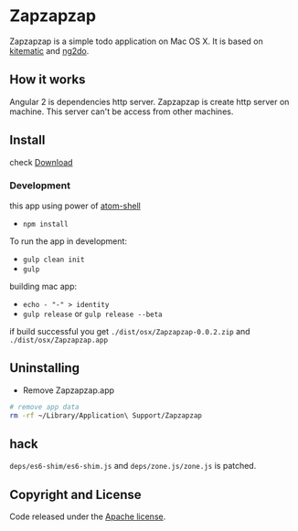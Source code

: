 # Zapzapzap

Zapzapzap is a simple todo application on Mac OS X.
It is based on [kitematic](https://github.com/kitematic/kitematic) and [ng2do](https://github.com/davideast/ng2do).

## How it works

Angular 2 is dependencies http server. Zapzapzap is create http server on machine. This server can't be access from other machines.

## Install

check [Download](https://github.com/mainyaa/zapzapzap/release)

### Development

this app using power of [atom-shell](https://github.com/atom/atom-shell)

- `npm install`

To run the app in development:

- `gulp clean init`
- `gulp`

building mac app:

- `echo - "-" > identity`
- `gulp release` or `gulp release --beta`

if build successful you get `./dist/osx/Zapzapzap-0.0.2.zip` and `./dist/osx/Zapzapzap.app`

## Uninstalling

- Remove Zapzapzap.app
```bash
# remove app data
rm -rf ~/Library/Application\ Support/Zapzapzap
```

## hack

`deps/es6-shim/es6-shim.js` and `deps/zone.js/zone.js` is patched.

## Copyright and License

Code released under the [Apache license](LICENSE).

